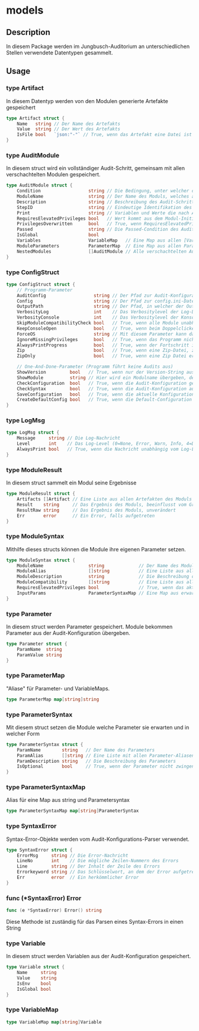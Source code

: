 # models

## Description

In diesem Package werden im Jungbusch-Auditorium an unterschiedlichen Stellen
verwendete Datentypen gesammelt.

## Usage

### type Artifact

In diesem Datentyp werden von den Modulen generierte Artefakte gespeichert


```go
type Artifact struct {
	Name   string // Der Name des Artefakts
	Value  string // Der Wert des Artefakts
	IsFile bool   `json:"-"` // True, wenn das Artefakt eine Datei ist
}
```
### type AuditModule

In diesem struct wird ein vollständiger Audit-Schritt, gemeinsam mit allen
verschachtelten Modulen gespeichert.


```go
type AuditModule struct {
	Condition                  string // Die Bedingung, unter welcher das Modul ausgeführt wird.
	ModuleName                 string // Der Name des Moduls, welches aufgerufen wird. Aliase werden vom Parser zum Name konvertiert.
	Description                string // Beschreibung des Audit-Schritts.
	StepID                     string // Eindeutige Identifikation des Audit-Schritts.
	Print                      string // Variablen und Werte die nach Ausführung des Moduls ausgegeben werden.
	RequiresElevatedPrivileges bool   // Wert kommt aus dem Modul-Initializer. Kann aus der Audit-Konfiguraion überschrieben werden.
	PrivilegesOverwritten      bool   // True, wenn RequiresElevatedPrivileges aus der Audit-Konfiguration überschrieben wurde.
	Passed                     string // Die Passed-Condition des Audit-Schritts.
	IsGlobal                   bool
	Variables                  VariableMap   // Eine Map aus allen [Variable](#type-variable), auf die der Audit-Schritt Zugriff hat.
	ModuleParameters           ParameterMap  // Eine Map aus allen Parametern, die für das Modul in der Audit-Konfig angegeben wurde.
	NestedModules              []AuditModule // Alle verschachtelten Audit-Schritte
}
```
### type ConfigStruct



```go
type ConfigStruct struct {
	// Programm-Parameter
	AuditConfig                  string // Der Pfad zur Audit-Konfiguration
	Config                       string // Der Pfad zur config.ini-Datei
	OutputPath                   string // Der Pfad, in welcher der Output-Ordner erstellt wird
	VerbosityLog                 int    // Das Verbositylevel der Log-Datei
	VerbosityConsole             int    // Das Verbositylevel der Konsolenausgaben
	SkipModuleCompatibilityCheck bool   // True, wenn alle Module unabhängig von Kompatibilität geladen werden sollen
	KeepConsoleOpen              bool   // True, wenn beim Doppelclicken auf die Executable das Konsolenfenster nach vollständigem Durchlauf offen bleiben soll
	ForceOS                      string // Mit diesem Parameter kann das Ergebnis des OS-Detectors überschrieben werden
	IgnoreMissingPrivileges      bool   // True, wenn das Programm nicht abbrechen soll, wenn es nicht mit den für die Audit-Konfiguration nötigen Privilegien gestartet wurde
	AlwaysPrintProgress          bool   // True, wenn der Fortschritt in den Modulen unabhängig vom Log-Level ausgegeben werden soll
	Zip                          bool   // True, wenn eine Zip-Datei, zusätzlich zum Output-Ordner erstellt werden soll
	ZipOnly                      bool   // True, wenn eine Zip Datei erstellt, der Output-Ordner aber entfernt werden soll

	// One-And-Done-Parameter (Programm führt keine Audits aus)
	ShowVersion         bool   // True, wenn nur der Version-String ausgegeben werden soll
	ShowModule          string // Hier wird ein Modulname übergeben, dessen Informationen ausgegeben werden sollen ("all" für alle Module)
	CheckConfiguration  bool   // True, wenn die Audit-Konfiguration geparsed, aber nicht ausgeführt werden soll
	CheckSyntax         bool   // True, wenn die Audit-Konfiguration ausschließlich auf ihre Syntax geprüft werden soll
	SaveConfiguration   bool   // True, wenn die aktuelle Konfiguration nach dem Parsen in die config.ini geschrieben werden soll
	CreateDefaultConfig bool   // True, wenn die Default-Configuration angelegt werden soll
}
```
### type LogMsg



```go
type LogMsg struct {
	Message     string // Die Log-Nachricht
	Level       int    // Das Log-Level (0=None, Error, Warn, Info, 4=Debug)
	AlwaysPrint bool   // True, wenn die Nachricht unabhängig vom Log-Level ausgegeben werden soll
}
```
### type ModuleResult

In diesem struct sammelt ein Modul seine Ergebnisse


```go
type ModuleResult struct {
	Artifacts []Artifact // Eine Liste aus allen Artefakten des Moduls
	Result    string     // Das Ergebnis des Moduls, beeinflusst vom Grep-Parameter
	ResultRaw string     // Das Ergebnis des Moduls, unverändert
	Err       error      // Ein Error, falls aufgetreten
}
```
### type ModuleSyntax

Mithilfe dieses structs können die Module ihre eigenen Parameter setzen.


```go
type ModuleSyntax struct {
	ModuleName                 string             // Der Name des Moduls
	ModuleAlias                []string           // Eine Liste aus allen Modul-Aliasen
	ModuleDescription          string             // Die Beschreibung des Moduls
	ModuleCompatibility        []string           // Eine Liste aus allen kompatiblen Betriebssystemen oder Wildcards
	RequiresElevatedPrivileges bool               // True, wenn das aktuelle Modul Administrator-/Root-Privilegien benötigt
	InputParams                ParameterSyntaxMap // Eine Map aus erwarteten Input-Parametern
}
```
### type Parameter

In diesem struct werden Parameter gespeichert. Module bekommen Parameter aus der
Audit-Konfiguration übergeben.


```go
type Parameter struct {
	ParamName  string
	ParamValue string
}
```
### type ParameterMap

"Aliase" für Parameter- und VariableMaps.


```go
type ParameterMap map[string]string
```
### type ParameterSyntax

Mit diesem struct setzen die Module welche Parameter sie erwarten und in welcher
Form


```go
type ParameterSyntax struct {
	ParamName        string   // Der Name des Parameters
	ParamAlias       []string // Eine Liste mit allen Parameter-Aliasen
	ParamDescription string   // Die Beschreibung des Parameters
	IsOptional       bool     // True, wenn der Parameter nicht zwingend anzugeben ist
}
```
### type ParameterSyntaxMap

Alias für eine Map aus string und Parametersyntax


```go
type ParameterSyntaxMap map[string]ParameterSyntax
```
### type SyntaxError

Syntax-Error-Objekte werden vom Audit-Konfigurations-Parser verwendet.


```go
type SyntaxError struct {
	ErrorMsg     string // Die Error-Nachricht
	LineNo       int    // Die mögliche Zeilen-Nummern des Errors
	Line         string // Der Inhalt der Zeile des Errors
	Errorkeyword string // Das Schlüsselwort, an dem der Error aufgetreten ist, wenn vorhanden
	Err          error  // Ein herkömmlicher Error
}
```
### func (*SyntaxError) Error

```go
func (e *SyntaxError) Error() string
```
Diese Methode ist zuständig für das Parsen eines Syntax-Errors in einen String

### type Variable

In diesem struct werden Variablen aus der Audit-Konfiguration gespeichert.


```go
type Variable struct {
	Name     string
	Value    string
	IsEnv    bool
	IsGlobal bool
}
```
### type VariableMap



```go
type VariableMap map[string]Variable
```
